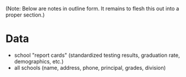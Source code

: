 (Note: Below are notes in outline form. It remains to flesh this out into a proper section.)

# Data

* school "report cards" (standardized testing results, graduation rate, demographics, etc.)
* all schools (name, address, phone, principal, grades, division)
